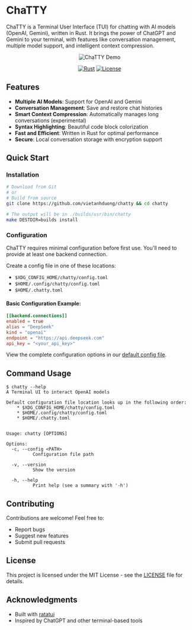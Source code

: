 # ChaTTY

ChaTTY is a Terminal User Interface (TUI) for chatting with AI models (OpenAI, Gemini), written in Rust.
It brings the power of ChatGPT and Gemini to your terminal, with features like conversation management,
multiple model support, and intelligent context compression.

<div align="center">
<img src="./assets/demo.gif" alt="ChaTTY Demo"/>

[![Rust](https://img.shields.io/badge/rust-%23000000.svg?style=for-the-badge&logo=rust&logoColor=white)](https://www.rust-lang.org/)
[![License](https://img.shields.io/badge/license-MIT-blue.svg?style=for-the-badge)](LICENSE)
</div>

## Features
* **Multiple AI Models**: Support for OpenAI and Gemini
* **Conversation Management**: Save and restore chat histories
* **Smart Context Compression**: Automatically manages long conversations (experimental)
* **Syntax Highlighting**: Beautiful code block colorization
* **Fast and Efficient**: Written in Rust for optimal performance
* **Secure**: Local conversation storage with encryption support

## Quick Start

### Installation
```bash
# Download from Git
# or
# Build from source
git clone https://github.com/vietanhduong/chatty && cd chatty

# The output will be in ./builds/usr/bin/chatty
make DESTDIR=builds install
```

### Configuration
ChaTTY requires minimal configuration before first use. You'll need to provide at least one backend connection.

Create a config file in one of these locations:
* `$XDG_CONFIG_HOME/chatty/config.toml`
* `$HOME/.config/chatty/config.toml`
* `$HOME/.chatty.toml`

#### Basic Configuration Example:
```toml
[[backend.connections]]
enabled = true
alias = "DeepSeek"
kind = "openai"
endpoint = "https://api.deepseek.com"
api_key = "<your_api_key>"
```

View the complete configuration options in our [default config file](./.chatty.default.toml).

## Command Usage
```console
$ chatty --help
A Terminal UI to interact OpenAI models

Default configuration file location looks up in the following order:
    * $XDG_CONFIG_HOME/chatty/config.toml
    * $HOME/.config/chatty/config.toml
    * $HOME/.chatty.toml


Usage: chatty [OPTIONS]

Options:
  -c, --config <PATH>
          Configuration file path

  -v, --version
          Show the version

  -h, --help
          Print help (see a summary with '-h')
```

## Contributing
Contributions are welcome! Feel free to:
- Report bugs
- Suggest new features
- Submit pull requests

## License
This project is licensed under the MIT License - see the [LICENSE](LICENSE) file for details.

## Acknowledgments
- Built with [ratatui](https://github.com/ratatui-org/ratatui)
- Inspired by ChatGPT and other terminal-based tools
